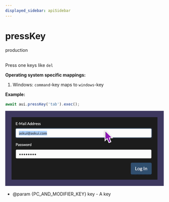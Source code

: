 ```yaml
---
displayed_sidebar: apiSidebar
---
```

# pressKey
<span class="theme-doc-version-badge badge badge--success">production</span><br/><br/>

Press one keys like `del`

**Operating system specific mappings:**
1. Windows: `command`-key maps to `windows`-key

**Example:**
```typescript
await aui.pressKey('tab').exec();
```
![](/img/gif/pressKey.gif)

   * @param {PC_AND_MODIFIER_KEY} key - A key

